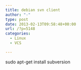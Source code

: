 ```yaml
---
title: debian svn client
author: "-"
type: post
date: 2013-02-13T09:58:48+00:00
url: /?p=5148
categories:
  - Linux
  - VCS

---
```

sudo apt-get install subversion